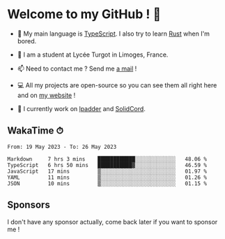 # Welcome to my GitHub ! 🌃

- 🔭 My main language is [TypeScript](https://www.typescriptlang.org/). I also try to learn [Rust](https://www.rust-lang.org/) when I'm bored. 

- 🌱 I am a student at Lycée Turgot in Limoges, France.

- 📫 Need to contact me ? Send me <a href="mailto:mikkel@milescode.dev">a mail</a> !

- 💻 All my projects are open-source so you can see them all right here and on <a href="https://www.vexcited.ml">my website</a> !

- 👀 I currently work on [lpadder](https://github.com/Vexcited/lpadder) and [SolidCord](https://github.com/Vexcited/SolidCord).

## WakaTime ⏱

<!--START_SECTION:waka-->

```text
From: 19 May 2023 - To: 26 May 2023

Markdown     7 hrs 3 mins    ████████████░░░░░░░░░░░░░   48.06 %
TypeScript   6 hrs 50 mins   ███████████▓░░░░░░░░░░░░░   46.59 %
JavaScript   17 mins         ▒░░░░░░░░░░░░░░░░░░░░░░░░   01.97 %
YAML         11 mins         ▒░░░░░░░░░░░░░░░░░░░░░░░░   01.26 %
JSON         10 mins         ▒░░░░░░░░░░░░░░░░░░░░░░░░   01.15 %
```

<!--END_SECTION:waka-->

## Sponsors

I don't have any sponsor actually, come back later if you want to sponsor me !
